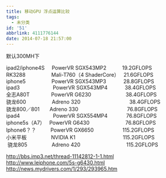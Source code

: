 ```yaml
---
title: 移动GPU 浮点运算比较
tags:
  - 未分类
id: '51'
abbrlink: 4111776144
date: 2014-07-18 21:57:00
---
```


默认300MH下  
  
ipad2/iphone4S     PowerVR SGX543MP2           19.2GFLOPS  
RK3288                  Mali-T760（4 ShaderCore）   21.6GFLOPS  
iphone5                  PowerVR SGX543MP3            28.8GFLOPS  
ipad3                       PowerVR SGX543MP4            38.4GFLOPS  
全志A80T               PowerVR G6230                        38.4GFLOPS  
骁龙600                  Adreno 320                                  38.4GFLOPS  
骁龙800／801       Adreno 330                                  76.8GFLOPS  
ipad4                       PowerVR SGX554MP4             76.8GFLOPS  
iphone5s（A7）   PowerVR G6430                         76.8GFLOPS  
Iphone6？？          PowerVR GX6650                    115.2GFLOPS  
小米平板                 NVIDIA K1                                 115.2GFLOPS  
 骁龙805                 Adreno 420                                115.2GFLOPS  
  
  
  
http://bbs.imp3.net/thread-11142812-1-1.html  
http://www.leiphone.com/5s-g6430.html  
http://news.mydrivers.com/1/293/293965.htm